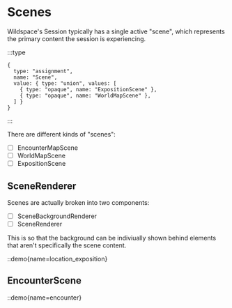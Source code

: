 # Scenes

Wildspace's Session typically has a single active "scene", which represents the primary
content the session is experiencing.

:::type
```
{
  type: "assignment",
  name: "Scene",
  value: { type: "union", values: [
    { type: "opaque", name: "ExpositionScene" },
    { type: "opaque", name: "WorldMapScene" },
  ] }
}
```
:::

There are different kinds of "scenes":
 - [ ] EncounterMapScene
 - [ ] WorldMapScene
 - [ ] ExpositionScene

## SceneRenderer

Scenes are actually broken into two components:
  - [ ] SceneBackgroundRenderer
  - [ ] SceneRenderer

This is so that the background can be indiviually shown behind
elements that aren't specifically the scene content.

::demo{name=location_exposition}

## EncounterScene

::demo{name=encounter}